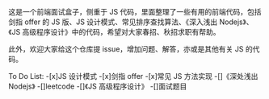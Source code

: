 这是一个前端面试盒子，侧重于 JS 代码，里面整理了一些有用的前端代码，包括剑指 offer 的 JS 版、JS 设计模式、常见排序查找算法、《深入浅出 Nodejs》、《JS 高级程序设计》中的代码，希望对大家春招、秋招求职有帮助。

此外，欢迎大家给这个仓库提 issue，增加问题、解答，亦或是其他有关 JS 的代码。

To Do List: 
-[x]JS 设计模式
-[x]剑指 offer
-[x]常见 JS 方法实现
-[]《深处浅出 Nodejs》
-[]leetcode
-[]《JS 高级程序设计》
-[]面试题目
